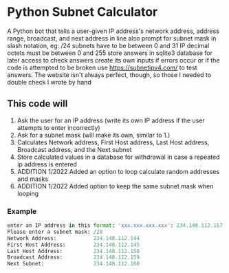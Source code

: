 # Python Subnet Calculator

A Python bot that tells a user-given IP address's network address, address range, broadcast, and next address in line
also prompt for subnet mask in slash notation, eg: /24
subnets have to be between 0 and 31
IP decimal octets must be between 0 and 255
store answers in sqlite3 database for later access to check answers
create its own inputs if errors occur or if the code is attempted to be broken
use https://subnetipv4.com/ to test answers.
The website isn't always perfect, though, so those I needed to double check I wrote by hand

## This code will
1. Ask the user for an IP address (write its own IP address if the user attempts to enter incorrectly)
2. Ask for a subnet mask (will make its own, similar to 1.)
3. Calculates Network address, First Host address, Last Host address, Broadcast address, and the Next subnet
4. Store calculated values in a database for withdrawal in case a repeated ip address is entered
5. ADDITION 1/2022 Added an option to loop calculate random addresses and masks
6. ADDITION 1/2022 Added option to keep the same subnet mask when looping

### Example
```python
enter an IP address in this format: 'xxx.xxx.xxx.xxx': 234.148.112.157
Please enter a subnet mask: /28
Network Address:            234.148.112.144
First Host Address:         234.148.112.145
Last Host Address:          234.148.112.158
Broadcast Address:          234.148.112.159
Next Subnet:                234.148.112.160
```
